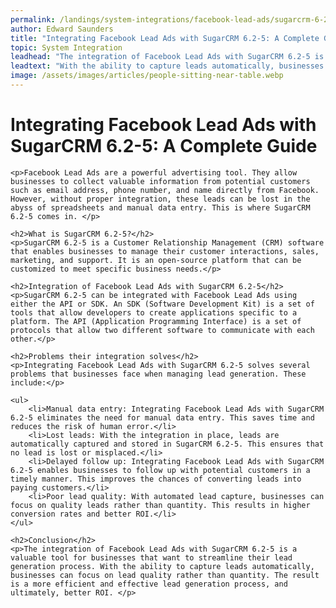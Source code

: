 ```yaml
---
permalink: /landings/system-integrations/facebook-lead-ads/sugarcrm-6-2-5
author: Edward Saunders
title: "Integrating Facebook Lead Ads with SugarCRM 6.2-5: A Complete Guide"
topic: System Integration
leadhead: "The integration of Facebook Lead Ads with SugarCRM 6.2-5 is a valuable tool for businesses that want to streamline their lead generation process"
leadtext: "With the ability to capture leads automatically, businesses can focus on lead quality rather than quantity. The result is a more efficient and effective lead generation process, and ultimately, better ROI."
image: /assets/images/articles/people-sitting-near-table.webp
---
```

<div class="arttext">	<h1>Integrating Facebook Lead Ads with SugarCRM 6.2-5: A Complete Guide</h1>

	<p>Facebook Lead Ads are a powerful advertising tool. They allow businesses to collect valuable information from potential customers such as email address, phone number, and name directly from Facebook. However, without proper integration, these leads can be lost in the abyss of spreadsheets and manual data entry. This is where SugarCRM 6.2-5 comes in. </p>

	<h2>What is SugarCRM 6.2-5?</h2>
	<p>SugarCRM 6.2-5 is a Customer Relationship Management (CRM) software that enables businesses to manage their customer interactions, sales, marketing, and support. It is an open-source platform that can be customized to meet specific business needs.</p>

	<h2>Integration of Facebook Lead Ads with SugarCRM 6.2-5</h2>
	<p>SugarCRM 6.2-5 can be integrated with Facebook Lead Ads using either the API or SDK. An SDK (Software Development Kit) is a set of tools that allow developers to create applications specific to a platform. The API (Application Programming Interface) is a set of protocols that allow two different software to communicate with each other.</p>

	<h2>Problems their integration solves</h2>
	<p>Integrating Facebook Lead Ads with SugarCRM 6.2-5 solves several problems that businesses face when managing lead generation. These include:</p>

	<ul>
		<li>Manual data entry: Integrating Facebook Lead Ads with SugarCRM 6.2-5 eliminates the need for manual data entry. This saves time and reduces the risk of human error.</li>
		<li>Lost leads: With the integration in place, leads are automatically captured and stored in SugarCRM 6.2-5. This ensures that no lead is lost or misplaced.</li>
		<li>Delayed follow up: Integrating Facebook Lead Ads with SugarCRM 6.2-5 enables businesses to follow up with potential customers in a timely manner. This improves the chances of converting leads into paying customers.</li>
		<li>Poor lead quality: With automated lead capture, businesses can focus on quality leads rather than quantity. This results in higher conversion rates and better ROI.</li>
	</ul>

	<h2>Conclusion</h2>
	<p>The integration of Facebook Lead Ads with SugarCRM 6.2-5 is a valuable tool for businesses that want to streamline their lead generation process. With the ability to capture leads automatically, businesses can focus on lead quality rather than quantity. The result is a more efficient and effective lead generation process, and ultimately, better ROI. </p>
</div>